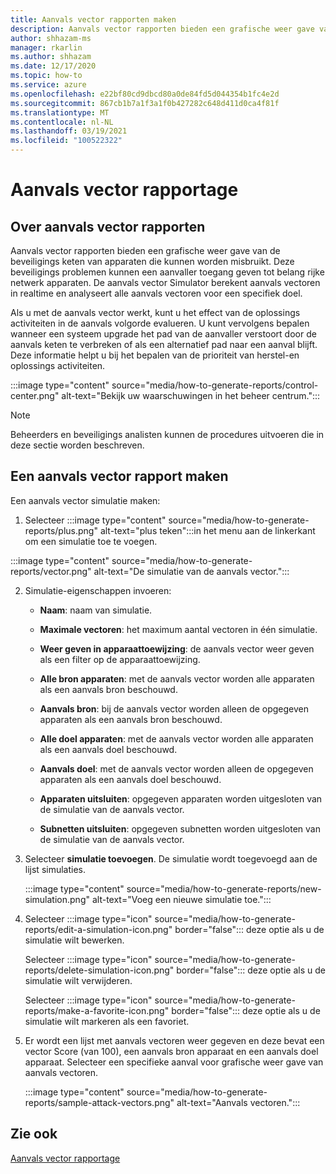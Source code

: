 ```yaml
---
title: Aanvals vector rapporten maken
description: Aanvals vector rapporten bieden een grafische weer gave van de beveiligings keten van apparaten die kunnen worden misbruikt.
author: shhazam-ms
manager: rkarlin
ms.author: shhazam
ms.date: 12/17/2020
ms.topic: how-to
ms.service: azure
ms.openlocfilehash: e22bf80cd9dbcd80a0de84fd5d044354b1fc4e2d
ms.sourcegitcommit: 867cb1b7a1f3a1f0b427282c648d411d0ca4f81f
ms.translationtype: MT
ms.contentlocale: nl-NL
ms.lasthandoff: 03/19/2021
ms.locfileid: "100522322"
---
```

# <a name="attack-vector-reporting"></a>Aanvals vector rapportage

## <a name="about-attack-vector-reports"></a>Over aanvals vector rapporten

Aanvals vector rapporten bieden een grafische weer gave van de beveiligings keten van apparaten die kunnen worden misbruikt. Deze beveiligings problemen kunnen een aanvaller toegang geven tot belang rijke netwerk apparaten. De aanvals vector Simulator berekent aanvals vectoren in realtime en analyseert alle aanvals vectoren voor een specifiek doel.

Als u met de aanvals vector werkt, kunt u het effect van de oplossings activiteiten in de aanvals volgorde evalueren. U kunt vervolgens bepalen wanneer een systeem upgrade het pad van de aanvaller verstoort door de aanvals keten te verbreken of als een alternatief pad naar een aanval blijft. Deze informatie helpt u bij het bepalen van de prioriteit van herstel-en oplossings activiteiten.

:::image type="content" source="media/how-to-generate-reports/control-center.png" alt-text="Bekijk uw waarschuwingen in het beheer centrum.":::

> [!NOTE]
> Beheerders en beveiligings analisten kunnen de procedures uitvoeren die in deze sectie worden beschreven.

## <a name="create-an-attack-vector-report"></a>Een aanvals vector rapport maken

Een aanvals vector simulatie maken:

1. Selecteer :::image type="content" source="media/how-to-generate-reports/plus.png" alt-text="plus teken":::in het menu aan de linkerkant om een simulatie toe te voegen.

 :::image type="content" source="media/how-to-generate-reports/vector.png" alt-text="De simulatie van de aanvals vector.":::

2. Simulatie-eigenschappen invoeren:

   - **Naam**: naam van simulatie.

   - **Maximale vectoren**: het maximum aantal vectoren in één simulatie.

   - **Weer geven in apparaattoewijzing**: de aanvals vector weer geven als een filter op de apparaattoewijzing.

   - **Alle bron apparaten**: met de aanvals vector worden alle apparaten als een aanvals bron beschouwd.

   - **Aanvals bron**: bij de aanvals vector worden alleen de opgegeven apparaten als een aanvals bron beschouwd.

   - **Alle doel apparaten**: met de aanvals vector worden alle apparaten als een aanvals doel beschouwd.

   - **Aanvals doel**: met de aanvals vector worden alleen de opgegeven apparaten als een aanvals doel beschouwd.

   - **Apparaten uitsluiten**: opgegeven apparaten worden uitgesloten van de simulatie van de aanvals vector.

   - **Subnetten uitsluiten**: opgegeven subnetten worden uitgesloten van de simulatie van de aanvals vector.

3. Selecteer **simulatie toevoegen**. De simulatie wordt toegevoegd aan de lijst simulaties.

   :::image type="content" source="media/how-to-generate-reports/new-simulation.png" alt-text="Voeg een nieuwe simulatie toe.":::

4. Selecteer :::image type="icon" source="media/how-to-generate-reports/edit-a-simulation-icon.png" border="false"::: deze optie als u de simulatie wilt bewerken.

   Selecteer :::image type="icon" source="media/how-to-generate-reports/delete-simulation-icon.png" border="false"::: deze optie als u de simulatie wilt verwijderen.

   Selecteer :::image type="icon" source="media/how-to-generate-reports/make-a-favorite-icon.png" border="false"::: deze optie als u de simulatie wilt markeren als een favoriet.

5. Er wordt een lijst met aanvals vectoren weer gegeven en deze bevat een vector Score (van 100), een aanvals bron apparaat en een aanvals doel apparaat. Selecteer een specifieke aanval voor grafische weer gave van aanvals vectoren.

   :::image type="content" source="media/how-to-generate-reports/sample-attack-vectors.png" alt-text="Aanvals vectoren.":::

## <a name="see-also"></a>Zie ook

[Aanvals vector rapportage](how-to-create-attack-vector-reports.md)


